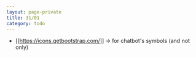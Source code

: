 ```yaml
--- 
layout: page-private
title: 31/01
category: todo
---
```


- [[https://icons.getbootstrap.com/]] -> for chatbot's symbols (and not only)
